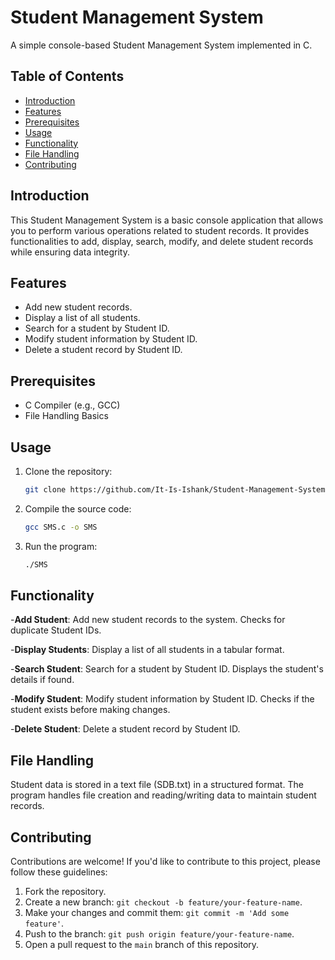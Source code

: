 # Student Management System

A simple console-based Student Management System implemented in C.

## Table of Contents

- [Introduction](#introduction)
- [Features](#features)
- [Prerequisites](#prerequisites)
- [Usage](#usage)
- [Functionality](#functionality)
- [File Handling](#file-handling)
- [Contributing](#contributing)

## Introduction

This Student Management System is a basic console application that allows you to perform various operations related to student records. It provides functionalities to add, display, search, modify, and delete student records while ensuring data integrity.

## Features

- Add new student records.
- Display a list of all students.
- Search for a student by Student ID.
- Modify student information by Student ID.
- Delete a student record by Student ID.

## Prerequisites

- C Compiler (e.g., GCC)
- File Handling Basics

## Usage

1. Clone the repository:

   ```bash
   git clone https://github.com/It-Is-Ishank/Student-Management-System.git
   ```
2. Compile the source code:
   ```bash
   gcc SMS.c -o SMS
   ```
3. Run the program:
   ```bash
   ./SMS
   ```

## Functionality
-**Add Student**: Add new student records to the system. Checks for duplicate Student IDs.

-**Display Students**: Display a list of all students in a tabular format.

-**Search Student**: Search for a student by Student ID. Displays the student's details if found.

-**Modify Student**: Modify student information by Student ID. Checks if the student exists before making changes.

-**Delete Student**: Delete a student record by Student ID.


## File Handling
Student data is stored in a text file (SDB.txt) in a structured format.
The program handles file creation and reading/writing data to maintain student records.
## Contributing

Contributions are welcome! If you'd like to contribute to this project, please follow these guidelines:

1. Fork the repository.
2. Create a new branch: `git checkout -b feature/your-feature-name`.
3. Make your changes and commit them: `git commit -m 'Add some feature'`.
4. Push to the branch: `git push origin feature/your-feature-name`.
5. Open a pull request to the `main` branch of this repository.

